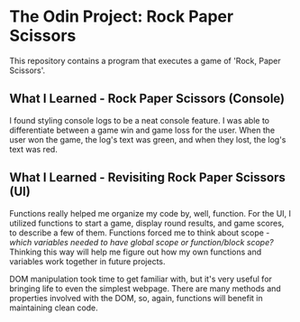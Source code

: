 # The Odin Project: Rock Paper Scissors
This repository contains a program that executes a game of 'Rock, Paper Scissors'.

## What I Learned - Rock Paper Scissors (Console)
I found styling console logs to be a neat console feature. I was able to differentiate between a game win and game loss for the user. When the user won the game, the log's text was green, and when they lost, the log's text was red.

## What I Learned - Revisiting Rock Paper Scissors (UI)
Functions really helped me organize my code by, well, function. For the UI, I utilized functions to start a game, display round results, and game scores, to describe a few of them. Functions forced me to think about scope - *which variables needed to have global scope or function/block scope?* Thinking this way will help me figure out how my own functions and variables work together in future projects.

DOM manipulation took time to get familiar with, but it's very useful for bringing life to even the simplest webpage. There are many methods and properties involved with the DOM, so, again, functions will benefit in maintaining clean code.